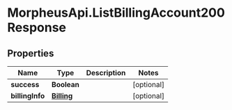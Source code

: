 # MorpheusApi.ListBillingAccount200Response

## Properties

Name | Type | Description | Notes
------------ | ------------- | ------------- | -------------
**success** | **Boolean** |  | [optional] 
**billingInfo** | [**Billing**](Billing.md) |  | [optional] 


